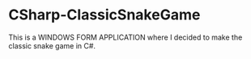 # CSharp-ClassicSnakeGame
This is a WINDOWS FORM APPLICATION where I decided to make the classic snake game in C#.
